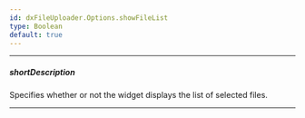 ```yaml
---
id: dxFileUploader.Options.showFileList
type: Boolean
default: true
---
```

---
##### shortDescription
Specifies whether or not the widget displays the list of selected files.

---
